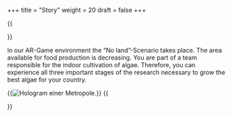 +++
title = "Story"
weight = 20
draft = false
+++

{{<section title="Story">}}

In our AR-Game environment the “No land”-Scenario takes place. The area available for food production is decreasing. You are part of a team responsible for the indoor cultivation of algae. Therefore, you can experience all three important stages of the research necessary to grow the best algae for your country.

{{<image src="screenshot_story.jpg" alt="Hologram einer Metropole.">}}
{{</section>}}